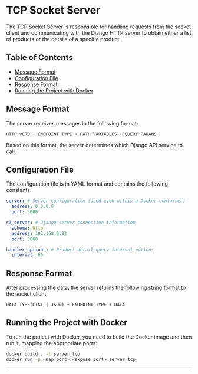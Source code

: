 # TCP Socket Server

The TCP Socket Server is responsible for handling requests from the socket client and communicating with the Django HTTP server to obtain either a list of products or the details of a specific product.

## Table of Contents

- [Message Format](#message-format)
- [Configuration File](#configuration-file)
- [Response Format](#response-format)
- [Running the Project with Docker](#running-the-project-with-docker)

## Message Format

The server receives messages in the following format:

```
HTTP VERB + ENDPOINT TYPE + PATH VARIABLES + QUERY PARAMS
```

Based on this format, the server determines which Django API service to call.

## Configuration File

The configuration file is in YAML format and contains the following constants:

```yaml
server: # Server configuration (used even within a Docker container)
  address: 0.0.0.0
  port: 5000

s3_server: # Django server connection information
  schema: http
  address: 192.168.0.92
  port: 8000

handler_options: # Product detail query interval options
  interval: 60
```

## Response Format

After processing the data, the server returns the following string format to the socket client:

```
DATA TYPE(LIST | JSON) + ENDPOINT_TYPE + DATA
```

## Running the Project with Docker

To run the project with Docker, you need to build the Docker image and then run it, mapping the appropriate ports:

```bash
docker build . -t server_tcp
docker run -p <map_port>:<expose_port> server_tcp
```

---
